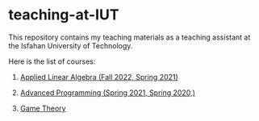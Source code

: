 # teaching-at-IUT
This repository contains my teaching materials as a teaching assistant at the Isfahan University of Technology.

Here is the list of courses:

1. [Applied Linear Algebra (Fall 2022, Spring 2021)](Applied%20Linear%20Algebra)

2. [Advanced Programming (Spring 2021, Spring 2020,)]()

3. [Game Theory]()
